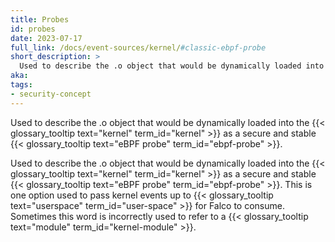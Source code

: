 ```yaml
---
title: Probes
id: probes
date: 2023-07-17
full_link: /docs/event-sources/kernel/#classic-ebpf-probe
short_description: >
  Used to describe the .o object that would be dynamically loaded into the kernel as a secure and stable eBPF probe
aka:
tags:
- security-concept
---
```

Used to describe the .o object that would be dynamically loaded into the {{< glossary_tooltip text="kernel" term_id="kernel" >}} as a secure and stable {{< glossary_tooltip text="eBPF probe" term_id="ebpf-probe" >}}.

<!--more--> 
Used to describe the .o object that would be dynamically loaded into the {{< glossary_tooltip text="kernel" term_id="kernel" >}} as a secure and stable {{< glossary_tooltip text="eBPF probe" term_id="ebpf-probe" >}}. This is one option used to pass kernel events up to {{< glossary_tooltip text="userspace" term_id="user-space" >}} for Falco to consume. Sometimes this word is incorrectly used to refer to a {{< glossary_tooltip text="module" term_id="kernel-module" >}}.
